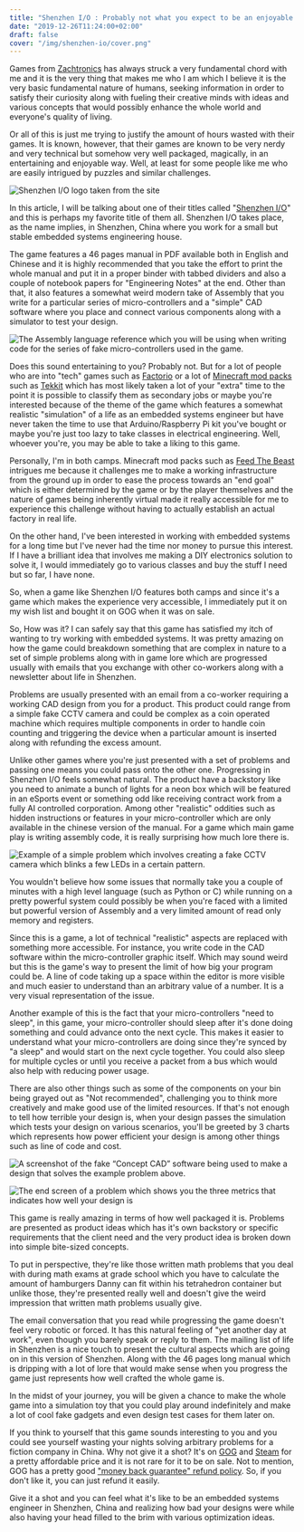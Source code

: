 ```yaml
---
title: "Shenzhen I/O : Probably not what you expect to be an enjoyable experience"
date: "2019-12-26T11:24:00+02:00"
draft: false
cover: "/img/shenzhen-io/cover.png"
---
```



Games from [Zachtronics][zachtronics] has always struck a very fundamental chord
with me and it is the very thing that makes me who I am which I believe it is
the very basic fundamental nature of humans, seeking information in order to
satisfy their curiosity along with fueling their creative minds with ideas and
various concepts that would possibly enhance the whole world and everyone's
quality of living.

Or all of this is just me trying to justify the amount of hours wasted with
their games. It is known, however, that their games are known to be very nerdy
and very technical but somehow very well packaged, magically, in an entertaining
and enjoyable way. Well, at least for some people like me who are easily
intrigued by puzzles and similar challenges.

![Shenzhen I/O logo taken from the site][shenzhen-io-logo]

In this article, I will be talking about one of their titles called "[Shenzhen
I/O][shenzhen-io]" and this is perhaps my favorite title of them all. Shenzhen
I/O takes place, as the name implies, in Shenzhen, China where you work for a
small but stable embedded systems engineering house.

The game features a 46 pages manual in PDF available both in English and Chinese
and it is highly recommended that you take the effort to print the whole manual
and put it in a proper binder with tabbed dividers and also a couple of notebook
papers for "Engineering Notes" at the end. Other than that, it also features a
somewhat weird modern take of Assembly that you write for a particular series of
micro-controllers  and a "simple" CAD software where you place and connect
various components along with a simulator to test your design.

![The Assembly language reference which you will be using when writing code for
the series of fake micro-controllers used in the game.][shenzhen-io-manual]

Does this sound entertaining to you? Probably not. But for a lot of people who
are into "tech" games such as [Factorio][factorio] or a lot of [Minecraft mod
packs][mc-modpacks] such as [Tekkit][tekkit] which has most likely taken a lot
of your "extra" time to the point it is possible to classify them as secondary
jobs or maybe you're interested because of the theme of the game which features
a somewhat realistic "simulation" of a life as an embedded systems engineer but
have never taken the time to use that Arduino/Raspberry Pi kit you've bought or
maybe you're just too lazy to take classes in electrical engineering. Well,
whoever you're, you may be able to take a liking to this game.

Personally, I'm in both camps. Minecraft mod packs such as [Feed The Beast][ftb]
intrigues me because it challenges me to make a working infrastructure from the
ground up in order to ease the process towards an "end goal" which is either
determined by the game or by the player themselves and the nature of games being
inherently virtual made it really accessible for me to experience this challenge
without having to actually establish an actual factory in real life.

On the other hand, I've been interested in working with embedded systems for a
long time but I've never had the time nor money to pursue this interest. If I
have a brilliant idea that involves me making a DIY electronics solution to
solve it, I would immediately go to various classes and buy the stuff I need but
so far, I have none.

So, when a game like Shenzhen I/O features both camps and since it's a game
which makes the experience very accessible, I immediately put it on my wish list
and bought it on GOG when it was on sale.

So, How was it? I can safely say that this game has satisfied my itch of wanting
to try working with embedded systems. It was pretty amazing on how the game
could breakdown something that are complex in nature to a set of simple problems
along with in game lore which are progressed usually with emails that you
exchange with other co-workers along with a newsletter about life in Shenzhen.

Problems are usually presented with an email from a co-worker requiring a
working CAD design from you for a product. This product could range from a
simple fake CCTV camera and could be complex as a coin operated machine which
requires multiple components in order to handle coin counting and triggering the
device when a particular amount is inserted along with refunding the excess
amount.

Unlike other games where you're just presented with a set of problems and
passing one means you could pass onto the other one. Progressing in Shenzhen I/O
feels somewhat natural. The product have a backstory like you need to animate a
bunch of lights for a neon box which will be featured in an eSports event or
something odd like receiving contract work from a fully AI controlled
corporation. Among other "realistic" oddities such as hidden instructions or
features in your micro-controller which are only available in the chinese
version of the manual. For a game which main game play is writing assembly code,
it is really surprising how much lore there is.

![Example of a simple problem which involves creating a fake CCTV camera which
blinks a few LEDs in a certain pattern.][shenzhen-io-email]

You wouldn't believe how some issues that normally take you a couple of minutes
with a high level language (such as Python or C) while running on  a pretty
powerful system could possibly be when you're faced with a limited but powerful
version of Assembly and a very limited amount of read only memory and registers.

Since this is a game, a lot of technical "realistic" aspects are replaced with
something more accessible. For instance, you write code in the CAD software
within the micro-controller graphic itself. Which may sound weird but this is
the game's way to present the limit of how big your program could be. A line of
code taking up a space within the editor is more visible and much easier to
understand than an arbitrary value of a number. It is a very visual
representation of the issue.

Another example of this is the fact that your micro-controllers "need to sleep",
in this game, your micro-controller should sleep after it's done doing something
and could advance onto the next cycle. This makes it easier to understand what
your micro-controllers are doing since they're synced by "a sleep" and would
start on the next cycle together. You could also sleep for multiple cycles or
until you receive a packet from a bus which would also help with reducing power
usage.

There are also other things such as some of the components on your bin being
grayed out as "Not recommended", challenging you to think more creatively and
make good use of the limited resources. If that's not enough to tell how
terrible your design is, when your design passes the simulation which tests your
design on various scenarios, you'll be greeted by 3 charts which represents how
power efficient your design is among other things such as line of code and cost.

![A screenshot of the fake “Concept CAD” software being used to make a design
that solves the example problem above.][shenzhen-io-cad]

![The end screen of a problem which shows you the three metrics that indicates
how well your design is][shenzhen-io-verification]

This game is really amazing in terms of how well packaged it is. Problems are
presented as product ideas which has it's own backstory or specific requirements
that the client need and the very product idea is broken down into simple
bite-sized concepts.

To put in perspective, they're like those written math problems that you deal
with during math exams at grade school which you have to calculate the amount of
hamburgers Danny can fit within his tetrahedron container but unlike those,
they're presented really well and doesn't give the weird impression that written
math problems usually give.

The email conversation that you read while progressing the game doesn't feel
very robotic or forced. It has this natural feeling of "yet another day at
work", even though you barely speak or reply to them. The mailing list of life
in Shenzhen is a nice touch to present the cultural aspects which are going on
in this version of Shenzhen. Along with the 46 pages long manual which is
dripping with a lot of lore that would make sense when you progress the game
just represents how well crafted the whole game is.

In the midst of your journey, you will be given a chance to make the whole game
into a simulation toy that you could play around indefinitely and make a lot of
cool fake gadgets and even design test cases for them later on.

If you think to yourself that this game sounds interesting to you and you could
see yourself wasting your nights solving arbitrary problems for a fiction
company in China. Why not give it a shot? It's on [GOG][gog] and [Steam][steam]
for a pretty affordable price and it is not rare for it to be on sale. Not to
mention, GOG has a pretty good ["money back guarantee" refund
policy][gog-refund]. So, if you don't like it, you can just refund it easily.

Give it a shot and you can feel what it's like to be an embedded systems
engineer in Shenzhen, China and realizing how bad your designs were while also
having your head filled to the brim with various optimization ideas.

[zachtronics]: http://www.zachtronics.com/
[shenzhen-io]: http://www.zachtronics.com/shenzhen-io/
[mc-modpacks]: https://www.curseforge.com/minecraft/modpacks/tech
[factorio]: https://www.factorio.com/
[tekkit]: https://www.technicpack.net/modpack/tekkitmain.552547
[ftb]: https://www.curseforge.com/minecraft/modpacks/ftb-ultimate-reloaded
[gog]: https://www.gog.com/game/shenzhen_io
[steam]: https://store.steampowered.com/app/504210/SHENZHEN_IO/
[gog-refund]: https://support.gog.com/hc/en-us/articles/115000487189-GOG-COM-Money-Back-Guarantee-Policy?product=gog

[shenzhen-io-logo]: /img/shenzhen-io/logo.png
[shenzhen-io-manual]: /img/shenzhen-io/manual.png
[shenzhen-io-email]: /img/shenzhen-io/email.png
[shenzhen-io-cad]: /img/shenzhen-io/cad-software.png
[shenzhen-io-verification]: /img/shenzhen-io/verification.png
